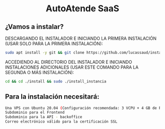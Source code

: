 <h1 align="center">AutoAtende SaaS</h1>

## ¿Vamos a instalar?

DESCARGANDO EL INSTALADOR E INICIANDO LA PRIMERA INSTALACIÓN (USAR SOLO PARA LA PRIMERA INSTALACIÓN):
```bash
sudo apt install -y git && git clone https://github.com/lucassaud/installass.git install && sudo chmod -R 777 ./install && cd ./install && sudo ./install_primaria
```

ACCEDIENDO AL DIRECTORIO DEL INSTALADOR E INICIANDO INSTALACIONES ADICIONALES (USAR ESTE COMANDO PARA LA SEGUNDA O MÁS INSTALACIÓN):
```bash
cd && cd ./install && sudo ./install_instancia
```

## Para la instalación necesitará:
```bash
Una VPS con Ubuntu 20.04 (Configuración recomendada: 3 VCPU + 4 GB de RAM)
Subdominio para el Frontend
Subdominio para la API - backoffice
Correo electrónico válido para la certificación SSL
```
